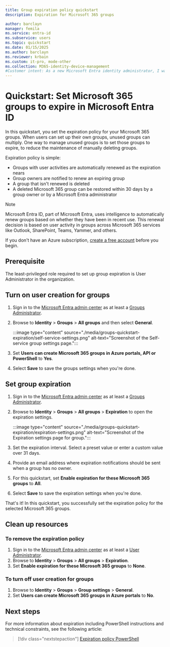 ```yaml
---
title: Group expiration policy quickstart
description: Expiration for Microsoft 365 groups

author: barclayn
manager: femila
ms.service: entra-id
ms.subservice: users
ms.topic: quickstart
ms.date: 01/15/2025
ms.author: barclayn
ms.reviewer: krbain
ms.custom: it-pro, mode-other
ms.collection: M365-identity-device-management
#Customer intent: As a new Microsoft Entra identity administrator, I want user-created Microsoft 365 groups in my organization to expire so I can reduce the number of unused groups.
---
```

# Quickstart: Set Microsoft 365 groups to expire in Microsoft Entra ID

In this quickstart, you set the expiration policy for your Microsoft 365 groups. When users can set up their own groups, unused groups can multiply. One way to manage unused groups is to set those groups to expire, to reduce the maintenance of manually deleting groups.

Expiration policy is simple:

- Groups with user activities are automatically renewed as the expiration nears
- Group owners are notified to renew an expiring group
- A group that isn't renewed is deleted
- A deleted Microsoft 365 group can be restored within 30 days by a group owner or by a Microsoft Entra administrator

> [!NOTE]
> Microsoft Entra ID, part of Microsoft Entra, uses intelligence to automatically renew groups based on whether they have been in recent use. This renewal decision is based on user activity in groups across Microsoft 365 services like Outlook, SharePoint, Teams, Yammer, and others.

If you don't have an Azure subscription, [create a free account](https://azure.microsoft.com/free/) before you begin.

## Prerequisite

 The least-privileged role required to set up group expiration is User Administrator in the organization.

## Turn on user creation for groups


1. Sign in to the [Microsoft Entra admin center](https://entra.microsoft.com) as at least a [Groups Administrator](~/identity/role-based-access-control/permissions-reference.md#groups-administrator).
1. Browse to **Identity** > **Groups** > **All groups** and then select **General**.
  
   :::image type="content" source="./media/groups-quickstart-expiration/self-service-settings.png" alt-text="Screenshot of the Self-service group settings page.":::

3. Set  **Users can create Microsoft 365 groups in Azure portals, API or PowerShell** to **Yes**.

4. Select **Save** to save the groups settings when you're done.

## Set group expiration

1. Sign in to the [Microsoft Entra admin center](https://entra.microsoft.com) as at least a [Groups Administrator](~/identity/role-based-access-control/permissions-reference.md#groups-administrator).
1. Browse to **Identity** > **Groups** > **All groups** > **Expiration** to open the expiration settings.
  
   :::image type="content" source="./media/groups-quickstart-expiration/expiration-settings.png" alt-text="Screenshot of the Expiration settings page for group.":::

2. Set the expiration interval. Select a preset value or enter a custom value over 31 days. 

3. Provide an email address where expiration notifications should be sent when a group has no owner.

4. For this quickstart, set **Enable expiration for these Microsoft 365 groups** to **All**.

5. Select **Save** to save the expiration settings when you're done.

That's it! In this quickstart, you successfully set the expiration policy for the selected Microsoft 365 groups.

## Clean up resources

### To remove the expiration policy

1. Sign in to the [Microsoft Entra admin center](https://entra.microsoft.com) as at least a [User Administrator](~/identity/role-based-access-control/permissions-reference.md#groups-administrator).
1. Browse to **Identity** > **Groups** > **All groups** > **Expiration**.
1. Set **Enable expiration for these Microsoft 365 groups** to **None**.

### To turn off user creation for groups

1. Browse to **Identity** > **Groups** > **Group settings** >  **General**. 
1. Set **Users can create Microsoft 365 groups in Azure portals** to **No**.

## Next steps

For more information about expiration including PowerShell instructions and technical constraints, see the following article:

> [!div class="nextstepaction"]
> [Expiration policy PowerShell](groups-lifecycle.md)
